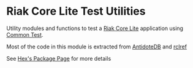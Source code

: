 # Riak Core Lite Test Utilities

Utility modules and functions to test a [Riak Core Lite](https://riak-core-lite.github.io/)
application using [Common Test](http://erlang.org/doc/man/common_test.html).

Most of the code in this module is extracted from [AntidoteDB](https://www.antidotedb.eu/) and [rclref](https://wattlebirdaz.github.io/rclref/)

See [Hex's Package Page](https://hex.pm/packages/rcl_test) for more details

